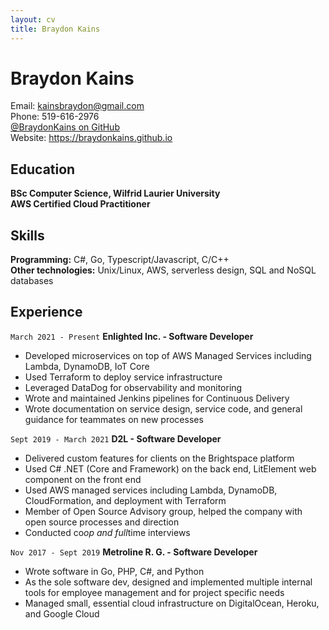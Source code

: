 ```yaml
---
layout: cv
title: Braydon Kains
---
```

# Braydon Kains

Email: kainsbraydon@gmail.com  
Phone: 519-616-2976  
[@BraydonKains on GitHub](https://www.github.com/BraydonKains)  
Website: https://braydonkains.github.io

Education
---------
**BSc Computer Science, Wilfrid Laurier University**  
**AWS Certified Cloud Practitioner**  

Skills
------
**Programming:** C#, Go, Typescript/Javascript, C/C++  
**Other technologies:** Unix/Linux, AWS, serverless design, SQL and NoSQL databases  

Experience 
---------
`March 2021 - Present`
**Enlighted Inc. - Software Developer**
* Developed microservices on top of AWS Managed Services including Lambda, DynamoDB, IoT Core
* Used Terraform to deploy service infrastructure
* Leveraged DataDog for observability and monitoring 
* Wrote and maintained Jenkins pipelines for Continuous Delivery
* Wrote documentation on service design, service code, and general guidance for teammates on new processes

`Sept 2019 - March 2021`
**D2L - Software Developer**
* Delivered custom features for clients on the Brightspace platform
* Used C# .NET (Core and Framework) on the back end, LitElement web component on the front end
* Used AWS managed services including Lambda, DynamoDB, CloudFormation, and deployment with Terraform
* Member of Open Source Advisory group, helped the company with open source processes and direction
* Conducted co*op and full*time interviews

`Nov 2017 - Sept 2019`
**Metroline R. G. - Software Developer**
* Wrote software in Go, PHP, C#, and Python
* As the sole software dev, designed and implemented multiple internal tools for employee management and for project specific needs
* Managed small, essential cloud infrastructure on DigitalOcean, Heroku, and Google Cloud